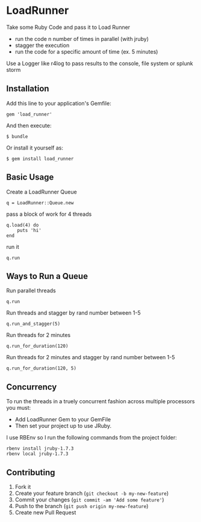 # LoadRunner

Take some Ruby Code and pass it to Load Runner
 * run the code n number of times in parallel (with jruby)
 * stagger the execution
 * run the code for a specific amount of time (ex. 5 minutes)

Use a Logger like r4log to pass results to the console, file system or splunk storm

## Installation

Add this line to your application's Gemfile:

    gem 'load_runner'

And then execute:

    $ bundle

Or install it yourself as:

    $ gem install load_runner

## Basic Usage

Create a LoadRunner Queue

    q = LoadRunner::Queue.new

pass a block of work for 4 threads
    
    q.load(4) do 
    	puts 'hi'
    end

run it

	q.run

## Ways to Run a Queue

Run parallel threads

    q.run

Run threads and stagger by rand number between 1-5
	
	q.run_and_stagger(5)

Run threads for 2 minutes

	q.run_for_duration(120)

Run threads for 2 minutes and stagger by rand number between 1-5

	q.run_for_duration(120, 5)


## Concurrency

To run the threads in a truely concurrent fashion across multiple processors you must:
 * Add LoadRunner Gem to your GemFile
 * Then set your project up to use JRuby. 

 I use RBEnv so I run the following commands from the project folder:

 	rbenv install jruby-1.7.3
 	rbenv local jruby-1.7.3



## Contributing

1. Fork it
2. Create your feature branch (`git checkout -b my-new-feature`)
3. Commit your changes (`git commit -am 'Add some feature'`)
4. Push to the branch (`git push origin my-new-feature`)
5. Create new Pull Request
